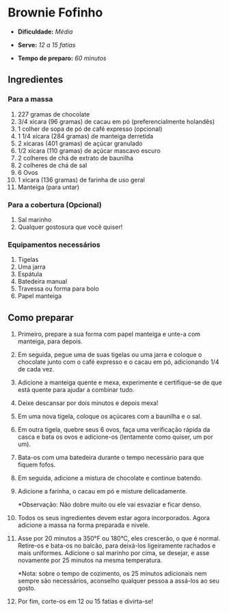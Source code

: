 # Brownie Fofinho

- **Dificuldade:** _Média_

- **Serve:** _12 a 15 fatias_

- **Tempo de preparo:** _60 minutos_

## Ingredientes

### Para a massa

1. 227 gramas de chocolate
1. 3/4 xícara (96 gramas) de cacau em pó (preferencialmente holandês)
1. 1 colher de sopa de pó de café expresso (opcional)
1. 1 1/4 xícara (284 gramas) de manteiga derretida
1. 2 xícaras (401 gramas) de açúcar granulado
1. 1/2 xícara (110 gramas) de açúcar mascavo escuro
1. 2 colheres de chá de extrato de baunilha
1. 2 colheres de chá de sal
1. 6 Ovos
1. 1 xícara (136 gramas) de farinha de uso geral
1. Manteiga (para untar)

### Para a cobertura (Opcional)

1. Sal marinho
1. Qualquer gostosura que você quiser!

### Equipamentos necessários

1. Tigelas
1. Uma jarra
1. Espátula
1. Batedeira manual
1. Travessa ou forma para bolo
1. Papel manteiga

## Como preparar

1. Primeiro, prepare a sua forma com papel manteiga e unte-a com manteiga, para depois.
1. Em seguida, pegue uma de suas tigelas ou uma jarra e coloque o chocolate junto com o café expresso e o cacau em pó, adicionando 1/4 de cada vez.
1. Adicione a manteiga quente e mexa, experimente e certifique-se de que está quente para ajudar a combinar tudo.
1. Deixe descansar por dois minutos e depois mexa!
1. Em uma nova tigela, coloque os açúcares com a baunilha e o sal.
1. Em outra tigela, quebre seus 6 ovos, faça uma verificação rápida da casca e bata os ovos e adicione-os (lentamente como quiser, um por um).
1. Bata-os com uma batedeira durante o tempo necessário para que fiquem fofos.
1. Em seguida, adicione a mistura de chocolate e continue batendo.
1. Adicione a farinha, o cacau em pó e misture delicadamente.

   \*Observação: Não dobre muito ou ele vai esvaziar e ficar denso.

1. Todos os seus ingredientes devem estar agora incorporados. Agora adicione a massa na forma preparada e nivele.
1. Asse por 20 minutos a 350°F ou 180°C, eles crescerão, o que é normal. Retire-os e bata-os no balcão, para deixá-los ligeiramente rachados e mais uniformes. Adicione o sal marinho por cima, se desejar, e asse novamente por 25 minutos na mesma temperatura.

   \*Nota: sobre o tempo de cozimento, os 25 minutos adicionais nem sempre são necessários, aconselho qualquer pessoa a assá-los ao seu gosto.

1. Por fim, corte-os em 12 ou 15 fatias e divirta-se!
